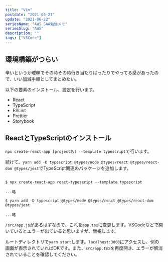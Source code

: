 ```yaml
---
title: "Vim"
postdate: "2021-06-21"
update: "2021-06-22"
seriesName: "AWS SAA勉強メモ"
seriesSlug: "AWS"
description: ""
tags: ["VSCode"]
---
```


## 環境構築がつらい

辛いというか曖昧でその時その時行き当たりばったりでやってる感があったので、いい加減手順としてまとめたい。

以下の要素のインストール、設定を行います。

- React
- TypeScript
- ESLint
- Prettier
- Storybook

## ReactとTypeScriptのインストール

`npx create-react-app [project名] --template typescript`で行います。

続けて、`yarn add -D typescript @types/node @types/react @types/react-dom @types/jest`でTypeScript関連のパッケージを追加します。

```shell

$ npx create-react-app react-typescript --template typescript

...略

$ yarn add -D typescript @types/node @types/react @types/react-dom @types/jest

...略
```

`/src/app.js`があるはずなので、これを`app.tsx`に変更します。VSCodeなどで開いているとエラーが出ていると思いますが、無視します。

ルートディレクトリで`yarn start`します。`localhost:3000`にアクセスし、例の画面が表示されていればOKです。また、`src/app.tsx`を再度開き、エラーが解消されていることを確認してください。

